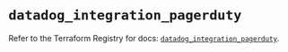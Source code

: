 # `datadog_integration_pagerduty`

Refer to the Terraform Registry for docs: [`datadog_integration_pagerduty`](https://registry.terraform.io/providers/datadog/datadog/3.70.0/docs/resources/integration_pagerduty).

